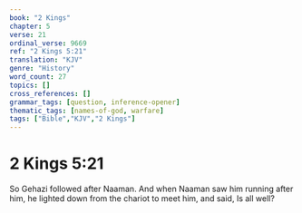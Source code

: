 ```yaml
---
book: "2 Kings"
chapter: 5
verse: 21
ordinal_verse: 9669
ref: "2 Kings 5:21"
translation: "KJV"
genre: "History"
word_count: 27
topics: []
cross_references: []
grammar_tags: [question, inference-opener]
thematic_tags: [names-of-god, warfare]
tags: ["Bible","KJV","2 Kings"]
---
```


# 2 Kings 5:21

So Gehazi followed after Naaman. And when Naaman saw him running after him, he lighted down from the chariot to meet him, and said, Is all well?
